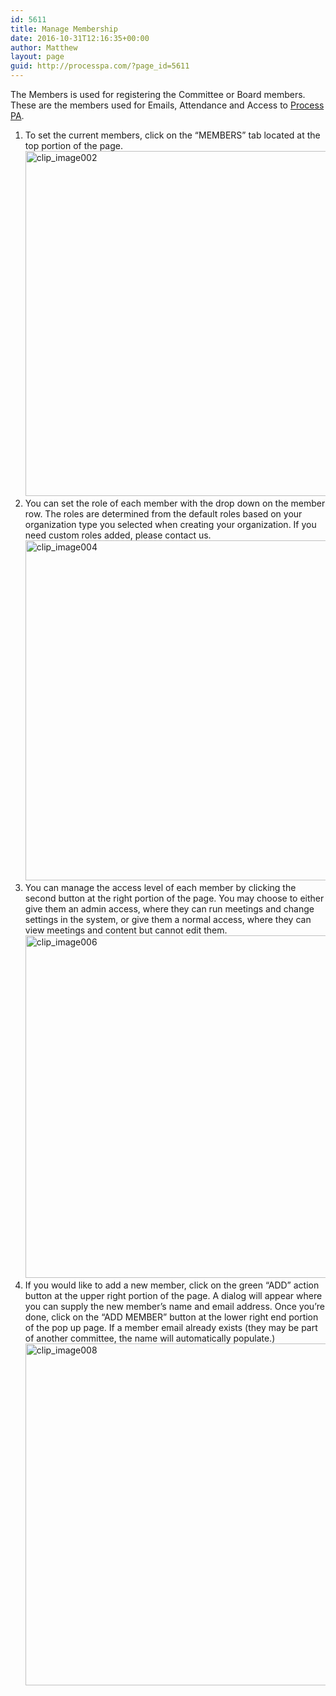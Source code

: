 ```yaml
---
id: 5611
title: Manage Membership
date: 2016-10-31T12:16:35+00:00
author: Matthew
layout: page
guid: http://processpa.com/?page_id=5611
---
```

The Members is used for registering the Committee or Board members. These are the members used for Emails, Attendance and Access to <a href="http://processpa.com/" target="_blank">Process PA</a>. 

  1. To set the current members, click on the “MEMBERS” tab located at the top portion of the page.  
    [<img title="clip_image002" style="border-top: 0px; border-right: 0px; background-image: none; border-bottom: 0px; padding-top: 0px; padding-left: 0px; border-left: 0px; display: inline; padding-right: 0px" border="0" alt="clip_image002" src="http://processpa.com/wp-content/uploads/2016/10/clip_image002_thumb-5.jpg" width="1055" height="552" />](http://processpa.com/wp-content/uploads/2016/10/clip_image002-5.jpg)
  2. You can set the role of each member with the drop down on the member row. The roles are determined from the default roles based on your organization type you selected when creating your organization. If you need custom roles added, please contact us.  
    [<img title="clip_image004" style="border-top: 0px; border-right: 0px; background-image: none; border-bottom: 0px; padding-top: 0px; padding-left: 0px; border-left: 0px; display: inline; padding-right: 0px" border="0" alt="clip_image004" src="http://processpa.com/wp-content/uploads/2016/10/clip_image004_thumb-5.jpg" width="1060" height="544" />](http://processpa.com/wp-content/uploads/2016/10/clip_image004-5.jpg)
  3. You can manage the access level of each member by clicking the second button at the right portion of the page. You may choose to either give them an admin access, where they can run meetings and change settings in the system, or give them a normal access, where they can view meetings and content but cannot edit them.  
    [<img title="clip_image006" style="border-top: 0px; border-right: 0px; background-image: none; border-bottom: 0px; padding-top: 0px; padding-left: 0px; border-left: 0px; display: inline; padding-right: 0px" border="0" alt="clip_image006" src="http://processpa.com/wp-content/uploads/2016/10/clip_image006_thumb-4.jpg" width="1067" height="548" />](http://processpa.com/wp-content/uploads/2016/10/clip_image006-4.jpg)
  4. If you would like to add a new member, click on the green “ADD” action button at the upper right portion of the page. A dialog will appear where you can supply the new member’s name and email address. Once you’re done, click on the “ADD MEMBER” button at the lower right end portion of the pop up page. If a member email already exists (they may be part of another committee, the name will automatically populate.)  
    [<img title="clip_image008" style="border-top: 0px; border-right: 0px; background-image: none; border-bottom: 0px; padding-top: 0px; padding-left: 0px; border-left: 0px; display: inline; padding-right: 0px" border="0" alt="clip_image008" src="http://processpa.com/wp-content/uploads/2016/10/clip_image008_thumb-2.jpg" width="1062" height="547" />](http://processpa.com/wp-content/uploads/2016/10/clip_image008-2.jpg)
